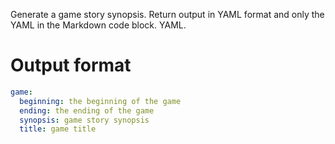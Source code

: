 Generate a game story synopsis. Return output in YAML format and only the YAML in the Markdown code block. YAML.

# Output format
```yaml
game:
  beginning: the beginning of the game
  ending: the ending of the game
  synopsis: game story synopsis
  title: game title
```
